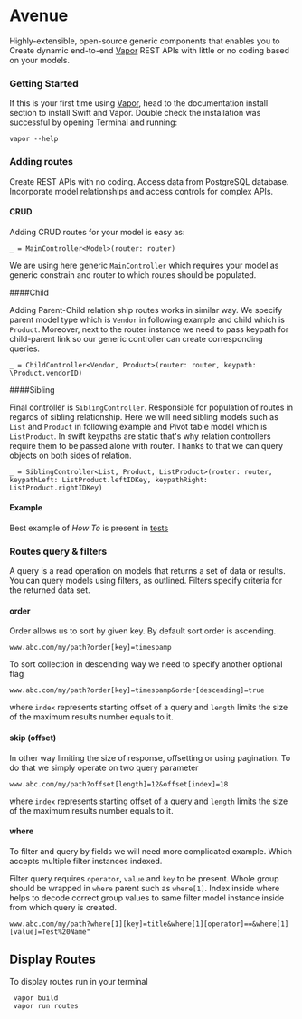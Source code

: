 # Avenue

Highly-extensible, open-source generic components that enables you to
Create dynamic end-to-end [Vapor](https://vapor.codes) REST APIs with little or no coding based on your models.

### Getting Started

If this is your first time using [Vapor](https://vapor.codes/), head to the documentation install section to install Swift and Vapor.
Double check the installation was successful by opening Terminal and running:

```
vapor --help
```

### Adding routes

Create REST APIs with no coding. Access data from PostgreSQL database.
Incorporate model relationships and access controls for complex APIs.

#### CRUD

Adding CRUD routes for your model is easy as:

```
_ = MainController<Model>(router: router)
```

We are using here generic `MainController` which requires your model as generic constrain and router to which routes should be populated.

####Child

Adding Parent-Child relation ship routes works in similar way. We specify parent model type which is `Vendor` in following example and child which is `Product`. Moreover, next to the router instance we need to pass keypath for child-parent link so our generic controller can create corresponding queries. 

```
_ = ChildController<Vendor, Product>(router: router, keypath: \Product.vendorID)
```

####Sibling

Final controller is `SiblingController`. Responsible for population of routes in regards of sibling relationship. 
Here we will need sibling models such as `List` and `Product` in following example and Pivot table model which is `ListProduct`. In swift keypaths are static that's why relation controllers require them to be passed alone with router. Thanks to that we can query objects on both sides of relation. 

```
_ = SiblingController<List, Product, ListProduct>(router: router, keypathLeft: ListProduct.leftIDKey, keypathRight: ListProduct.rightIDKey)
```

#### Example

Best example of *How To* is present in [tests](Tests/AvenueTests) 


### Routes query & filters

A query is a read operation on models that returns a set of data or results. 
You can query models using filters, as outlined. 
Filters specify criteria for the returned data set.

#### order

Order allows us to sort by given key. By default sort order is ascending.

```
www.abc.com/my/path?order[key]=timespamp
```

To sort collection in descending way we need to specify another optional flag

```
www.abc.com/my/path?order[key]=timespamp&order[descending]=true
```

where `index` represents starting offset of a query and `length` limits the size of the maximum results number equals to it.

#### skip (offset)

In other way limiting the size of response, offsetting or using pagination. 
To do that we simply operate on two query parameter

```
www.abc.com/my/path?offset[length]=12&offset[index]=18
```

where `index` represents starting offset of a query and `length` limits the size of the maximum results number equals to it.

#### where

To filter and query by fields we will need more complicated example.
Which accepts multiple filter instances indexed.

Filter query requires `operator`, `value` and `key` to be present. Whole group should be wrapped in `where` parent such as `where[1]`. 
Index inside where helps to decode correct group values to same filter model instance inside from which query is created.  

```
www.abc.com/my/path?where[1][key]=title&where[1][operator]==&where[1][value]=Test%20Name"
```

## Display Routes
To display routes run in your terminal
```
 vapor build
 vapor run routes
```
